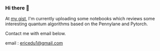 ### Hi there 👋
At [my gist](https://gist.github.com/ericedu1), I'm currently uploading some notebooks which reviews some interesting quantum algorithms based on the Pennylane and Pytorch.

Contact me with email below.

email : ericedu1@gmail.com
<!--
**ericedu1/ericedu1** is a ✨ _special_ ✨ repository because its `README.md` (this file) appears on your GitHub profile.

Here are some ideas to get you started:

- 🔭 I’m currently working on ...
- 🌱 I’m currently learning ...
- 👯 I’m looking to collaborate on ...
- 🤔 I’m looking for help with ...
- 💬 Ask me about ...
- 📫 How to reach me: ...
- 😄 Pronouns: ...
- ⚡ Fun fact: ...
-->
